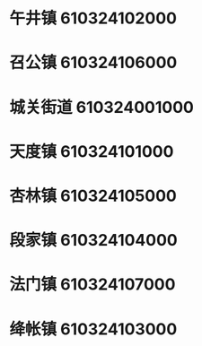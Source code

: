 # 午井镇 610324102000
# 召公镇 610324106000
# 城关街道 610324001000
# 天度镇 610324101000
# 杏林镇 610324105000
# 段家镇 610324104000
# 法门镇 610324107000
# 绛帐镇 610324103000
